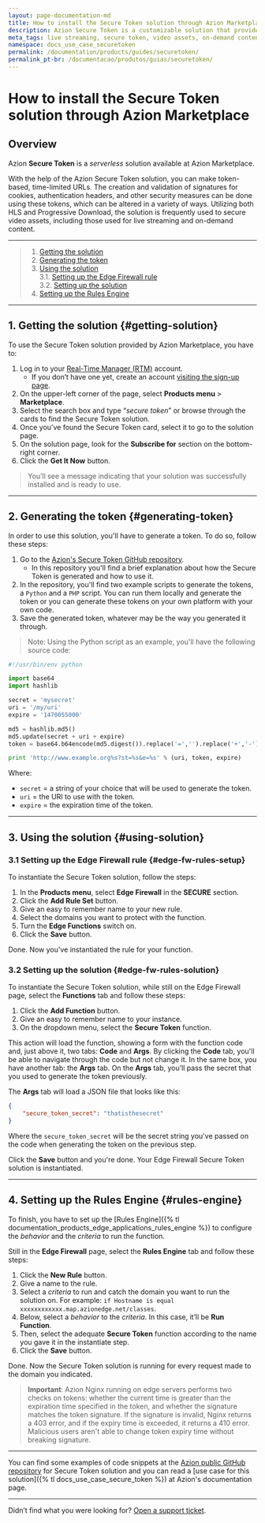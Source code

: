 ```yaml
---
layout: page-documentation-md
title: How to install the Secure Token solution through Azion Marketplace
description: Azion Secure Token is a customizable solution that provides time-limited URLs with token-based authentication, commonly used to secure video assets for live streaming and on-demand content.
meta_tags: live streaming, secure token, video assets, on-demand content
namespace: docs_use_case_securetoken
permalink: /documentation/products/guides/securetoken/
permalink_pt-br: /documentacao/produtos/guias/securetoken/
---
```


# How to install the Secure Token solution through Azion Marketplace

## Overview

Azion **Secure Token** is a *serverless* solution available at Azion Marketplace.

With the help of the Azion Secure Token solution, you can make token-based, time-limited URLs. The creation and validation of signatures for cookies, authentication headers, and other security measures can be done using these tokens, which can be altered in a variety of ways. Utilizing both HLS and Progressive Download, the solution is frequently used to secure video assets, including those used for live streaming and on-demand content.

---

> 1. [Getting the solution](#getting-solution)
> 2. [Generating the token](#generating-token)
> 3. [Using the solution](#using_solution)\
> 3.1. [Setting up the Edge Firewall rule](#edge-fw-rules-setup)\
> 3.2. [Setting up the solution](#edge-fw-rules-solution)
> 4. [Setting up the Rules Engine](#rules-engine)

---

## 1. Getting the solution {#getting-solution}

To use the Secure Token solution provided by Azion Marketplace, you have to:

1. Log in to your [Real-Time Manager (RTM)](https://manager.azion.com/) account.
    - If you don’t have one yet, create an account [visiting the sign-up page](https://manager.azion.com/signup/). 
2. On the upper-left corner of the page, select **Products menu** > **Marketplace**.
3. Select the search box and type “*secure token*” or browse through the cards to find the Secure Token solution.
4. Once you’ve found the Secure Token card, select it to go to the solution page.
5. On the solution page, look for the **Subscribe for** section on the bottom-right corner.
6. Click the **Get It Now** button.

> You’ll see a message indicating that your solution was successfully installed and is ready to use.

---

## 2. Generating the token {#generating-token}

In order to use this solution, you'll have to generate a token. To do so, follow these steps:

1. Go to the [Azion's Secure Token GitHub repository](https://github.com/aziontech/azion_secure_token).
    - In this repository you'll find a brief explanation about how the Secure Token is generated and how to use it.
2. In the repository, you'll find two example scripts to generate the tokens, a `Python` and a `PHP` script. You can run them locally and generate the token or you can generate these tokens on your own platform with your own code.
3. Save the generated token, whatever may be the way you generated it through.

> Note: Using the Python script as an example, you'll have the following source code:

```Python
#!/usr/bin/env python

import base64
import hashlib

secret = 'mysecret'
uri = '/my/uri'
expire = '1470055000'

md5 = hashlib.md5()
md5.update(secret + uri + expire)
token = base64.b64encode(md5.digest()).replace('=','').replace('+','-').replace('/','_')

print 'http://www.example.org%s?st=%s&e=%s' % (uri, token, expire)
```

Where:
- `secret` = a string of your choice that will be used to generate the token.
- `uri` = the URI to use with the token.
- `expire` = the expiration time of the token.

---

## 3. Using the solution {#using-solution}

### 3.1 Setting up the Edge Firewall rule {#edge-fw-rules-setup}

To instantiate the Secure Token solution, follow the steps:

1. In the **Products menu**, select **Edge Firewall** in the **SECURE** section.
2. Click the **Add Rule Set** button.
3. Give an easy to remember name to your new rule.
4. Select the domains you want to protect with the function.
5. Turn the **Edge Functions** switch on.
6. Click the **Save** button.

Done. Now you've instantiated the rule for your function.

### 3.2 Setting up the solution {#edge-fw-rules-solution}

To instantiate the Secure Token solution, while still on the Edge Firewall page, select the **Functions** tab and follow these steps:

1. Click the **Add Function** button.
2. Give an easy to remember name to your instance.
3. On the dropdown menu, select the **Secure Token** function.

This action will load the function, showing a form with the function code and, just above it, two tabs: **Code** and **Args**. By clicking the **Code** tab, you'll be able to navigate through the code but not change it. In the same box, you have another tab: the **Args** tab. On the **Args** tab, you’ll pass the secret that you used to generate the token previously.

The **Args** tab will load a JSON file that looks like this:

```JSON
{
    "secure_token_secret": "thatisthesecret"
}
```

Where the `secure_token_secret` will be the secret string you've passed on the code when generating the token on the previous step.

Click the **Save** button and you're done. Your Edge Firewall Secure Token solution is instantiated.

---

## 4. Setting up the Rules Engine {#rules-engine}

To finish, you have to set up the [Rules Engine]({% tl documentation_products_edge_applications_rules_engine %}) to configure the *behavior* and the *criteria* to run the function.

Still in the **Edge Firewall** page, select the **Rules Engine** tab and follow these steps:

1. Click the **New Rule** button.
2. Give a name to the rule.
3. Select a *criteria* to run and catch the domain you want to run the solution on. For example: `if Hostname is equal xxxxxxxxxxxx.map.azionedge.net/classes`.
4. Below, select a *behavior* to the *criteria*. In this case, it’ll be **Run Function**. 
5. Then, select the adequate **Secure Token** function according to the name you gave it in the instantiate step.
6. Click the **Save** button.

Done. Now the Secure Token solution is running for every request made to the domain you indicated.

> **Important**: Azion Nginx running on edge servers performs two checks on tokens: whether the current time is greater than the expiration time specified in the token, and whether the signature matches the token signature. If the signature is invalid, Nginx returns a 403 error, and if the expiry time is exceeded, it returns a 410 error. Malicious users aren't able to change token expiry time without breaking signature.

---

You can find some examples of code snippets at the [Azion public GitHub repository](https://github.com/aziontech/azion_secure_token) for Secure Token solution and you can read a [use case for this solution]({% tl docs_use_case_secure_token %}) at Azion's documentation page.

---

Didn’t find what you were looking for? [Open a support ticket](https://tickets.azion.com/).
